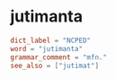 # jutimanta

``` toml
dict_label = "NCPED"
word = "jutimanta"
grammar_comment = "mfn."
see_also = ["jutimat"]
```

